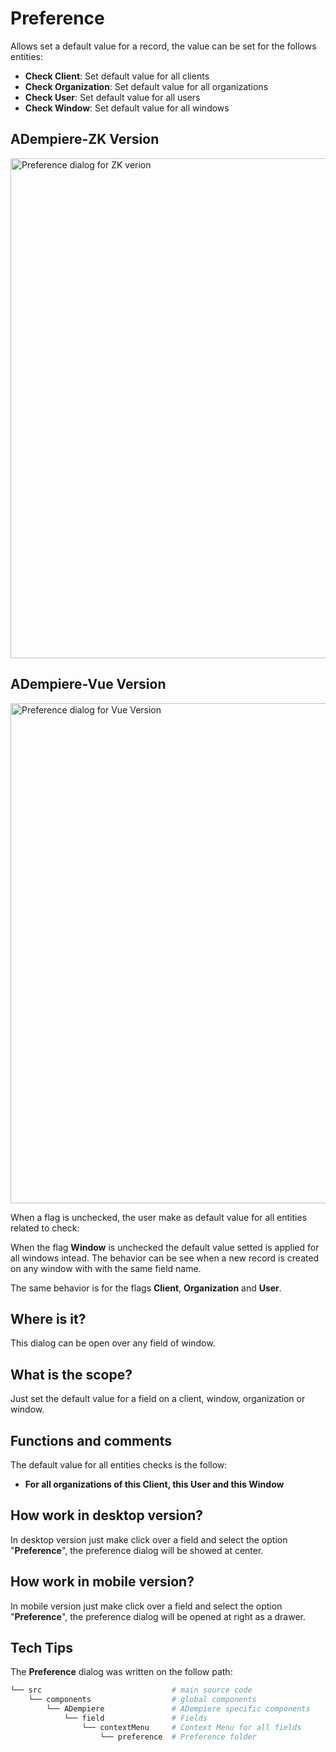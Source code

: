 # Preference

Allows set a default value for a record, the value can be set for the follows entities:

  - **Check Client**: Set default value for all clients
  - **Check Organization**: Set default value for all organizations
  - **Check User**: Set default value for all users
  - **Check Window**: Set default value for all windows

## ADempiere-ZK Version

<img :src="$withBase('/images/components/preference/zk-desktop-version-preference.png')" alt="Preference dialog for ZK verion" width="800px">

## ADempiere-Vue Version

<img :src="$withBase('/images/components/preference/preference-desktop-mobile.png')" alt="Preference dialog for Vue Version" width="800px">

When a flag is unchecked, the user make as default value for all entities related to check:

  When the flag **Window** is unchecked the default value setted is applied for all windows intead. The behavior can be see when a new record is created on any window with with the same field name.

The same behavior is for the flags **Client**, **Organization** and **User**.

## Where is it?

This dialog can be open over any field of window.

## What is the scope?

Just set the default value for a field on a client, window, organization or window.

## Functions and comments

The default value for all entities checks is the follow: 

  - **For all organizations of this Client, this User and this Window**

## How work in desktop version?

In desktop version just make click over a field and select the option "**Preference**", the preference dialog will be showed at center.

## How work in mobile version?

In mobile version just make click over a field and select the option "**Preference**", the preference dialog will be opened at right as a drawer.

## Tech Tips

The **Preference** dialog was written on the follow path:

```bash
└── src                             # main source code
    └── components                  # global components
        └── ADempiere               # ADempiere specific components
            └── field               # Fields
                └── contextMenu     # Context Menu for all fields
                    └── preference  # Preference folder

```